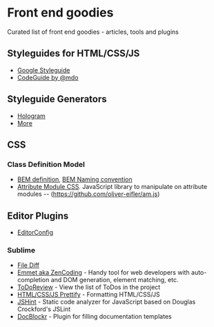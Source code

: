 # Front end goodies
Curated list of front end goodies - articles, tools and plugins

## Styleguides for HTML/CSS/JS
* [Google Styleguide](http://google-styleguide.googlecode.com/svn/trunk/htmlcssguide.xml)
* [CodeGuide by @mdo](http://codeguide.co/)

## Styleguide Generators
* [Hologram](https://github.com/trulia/hologram)
* [More](https://github.com/davidhund/styleguide-generators)

## CSS
### Class Definition Model
* [BEM definition](https://bem.info/method/definitions/), [BEM Naming convention](http://webdesign.tutsplus.com/articles/an-introduction-to-the-bem-methodology--cms-19403)
* [Attribute Module CSS](https://amcss.github.io/). JavaScript library to manipulate on attribute modules -- (https://github.com/oliver-eifler/am.js)

## Editor Plugins
* [EditorConfig](http://editorconfig.org/)

### Sublime
* [File Diff](https://github.com/colinta/SublimeFileDiffs)
* [Emmet aka ZenCoding](https://github.com/sergeche/emmet-sublime) - Handy tool for web developers with auto-completion and DOM generation, element matching, etc.
* [ToDoReview](https://github.com/jonathandelgado/SublimeTodoReview) - View the list of ToDos in the project
* [HTML/CSS/JS Prettify](https://github.com/victorporof/Sublime-HTMLPrettify) - Formatting HTML/CSS/JS
* [JSHint](https://github.com/victorporof/Sublime-JSHint) - Static code analyzer for JavaScript based on Douglas Crockford's JSLint
* [DocBlockr](https://github.com/spadgos/sublime-jsdocs) - Plugin for filling documentation templates
